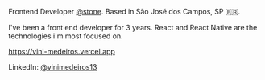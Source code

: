 Frontend Developer [@stone](https://www.stone.com.br).
Based in São José dos Campos, SP 🇧🇷.

I've been a front end developer for 3 years. React and React Native are the technologies i'm most focused on.

https://vini-medeiros.vercel.app

LinkedIn: [@vinimedeiros13](https://linkedin.com/in/vinimedeiros13)
